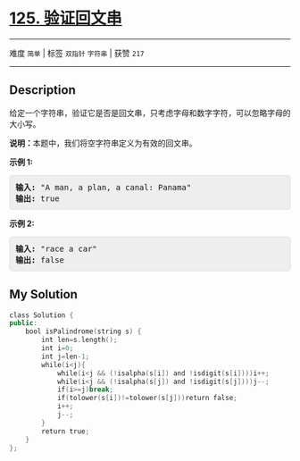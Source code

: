 # [125. 验证回文串](https://leetcode-cn.com/problems/valid-palindrome/)

---

难度 `简单` | 标签 `双指针` `字符串`  | 获赞 `217`

---

## Description

<style>
section pre{
    background-color: #eee;
    border: 1px solid #ddd;
    padding:10px;
    border-radius: 5px;
}
</style>
<section>
<p>给定一个字符串，验证它是否是回文串，只考虑字母和数字字符，可以忽略字母的大小写。</p>
<p><strong>说明：</strong>本题中，我们将空字符串定义为有效的回文串。</p>
<p><strong>示例 1:</strong></p>
<pre><strong>输入:</strong> "A man, a plan, a canal: Panama"
<strong>输出:</strong> true
</pre>
<p><strong>示例 2:</strong></p>
<pre><strong>输入:</strong> "race a car"
<strong>输出:</strong> false
</pre>
</section>

## My Solution

```cpp
class Solution {
public:
    bool isPalindrome(string s) {
        int len=s.length();
        int i=0;
        int j=len-1;
        while(i<j){
            while(i<j && (!isalpha(s[i]) and !isdigit(s[i])))i++;
            while(i<j && (!isalpha(s[j]) and !isdigit(s[j])))j--;
            if(i>=j)break;
            if(tolower(s[i])!=tolower(s[j]))return false;
            i++;
            j--;
        }
        return true;
    }
};
```

